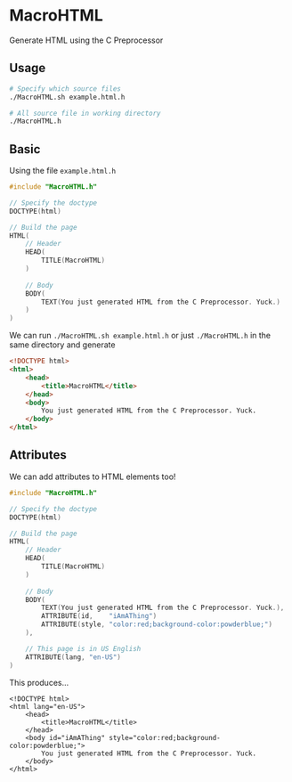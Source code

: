 # MacroHTML
Generate HTML using the C Preprocessor

## Usage
``` bash
# Specify which source files
./MacroHTML.sh example.html.h

# All source file in working directory
./MacroHTML.h
```
## Basic
Using the file `example.html.h`
``` c
#include "MacroHTML.h"

// Specify the doctype
DOCTYPE(html)

// Build the page
HTML(
    // Header
    HEAD(
        TITLE(MacroHTML)
    )
    
    // Body
    BODY(
        TEXT(You just generated HTML from the C Preprocessor. Yuck.)
    )
)
```

We can run `./MacroHTML.sh example.html.h` or just `./MacroHTML.h` in the same directory and generate

``` html
<!DOCTYPE html>
<html>
    <head>
        <title>MacroHTML</title>
    </head>
    <body>
        You just generated HTML from the C Preprocessor. Yuck.
    </body>
</html>
```

## Attributes

We can add attributes to HTML elements too!
``` c
#include "MacroHTML.h"

// Specify the doctype
DOCTYPE(html)

// Build the page
HTML(
    // Header
    HEAD(
        TITLE(MacroHTML)
    )
    
    // Body
    BODY(
        TEXT(You just generated HTML from the C Preprocessor. Yuck.),
        ATTRIBUTE(id,    "iAmAThing")
        ATTRIBUTE(style, "color:red;background-color:powderblue;")
    ),

    // This page is in US English
    ATTRIBUTE(lang, "en-US")
)
```

This produces...
```
<!DOCTYPE html>
<html lang="en-US">
    <head>
        <title>MacroHTML</title>
    </head>
    <body id="iAmAThing" style="color:red;background-color:powderblue;">
        You just generated HTML from the C Preprocessor. Yuck.
    </body>
</html>
```
